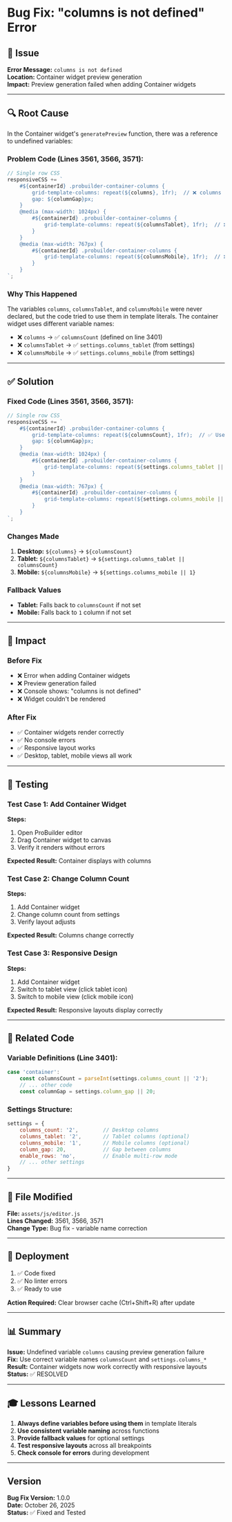 # Bug Fix: "columns is not defined" Error

## 🐛 Issue

**Error Message:** `columns is not defined`  
**Location:** Container widget preview generation  
**Impact:** Preview generation failed when adding Container widgets

---

## 🔍 Root Cause

In the Container widget's `generatePreview` function, there was a reference to undefined variables:

### Problem Code (Lines 3561, 3566, 3571):
```javascript
// Single row CSS
responsiveCSS += `
    #${containerId} .probuilder-container-columns {
        grid-template-columns: repeat(${columns}, 1fr);  // ❌ columns not defined
        gap: ${columnGap}px;
    }
    @media (max-width: 1024px) {
        #${containerId} .probuilder-container-columns {
            grid-template-columns: repeat(${columnsTablet}, 1fr);  // ❌ columnsTablet not defined
        }
    }
    @media (max-width: 767px) {
        #${containerId} .probuilder-container-columns {
            grid-template-columns: repeat(${columnsMobile}, 1fr);  // ❌ columnsMobile not defined
        }
    }
`;
```

### Why This Happened

The variables `columns`, `columnsTablet`, and `columnsMobile` were never declared, but the code tried to use them in template literals. The container widget uses different variable names:

- ❌ `columns` → ✅ `columnsCount` (defined on line 3401)
- ❌ `columnsTablet` → ✅ `settings.columns_tablet` (from settings)
- ❌ `columnsMobile` → ✅ `settings.columns_mobile` (from settings)

---

## ✅ Solution

### Fixed Code (Lines 3561, 3566, 3571):
```javascript
// Single row CSS
responsiveCSS += `
    #${containerId} .probuilder-container-columns {
        grid-template-columns: repeat(${columnsCount}, 1fr);  // ✅ Use columnsCount
        gap: ${columnGap}px;
    }
    @media (max-width: 1024px) {
        #${containerId} .probuilder-container-columns {
            grid-template-columns: repeat(${settings.columns_tablet || columnsCount}, 1fr);  // ✅ Use settings
        }
    }
    @media (max-width: 767px) {
        #${containerId} .probuilder-container-columns {
            grid-template-columns: repeat(${settings.columns_mobile || 1}, 1fr);  // ✅ Use settings with fallback
        }
    }
`;
```

### Changes Made

1. **Desktop:** `${columns}` → `${columnsCount}`
2. **Tablet:** `${columnsTablet}` → `${settings.columns_tablet || columnsCount}`
3. **Mobile:** `${columnsMobile}` → `${settings.columns_mobile || 1}`

### Fallback Values

- **Tablet:** Falls back to `columnsCount` if not set
- **Mobile:** Falls back to `1` column if not set

---

## 🎯 Impact

### Before Fix
- ❌ Error when adding Container widgets
- ❌ Preview generation failed
- ❌ Console shows: "columns is not defined"
- ❌ Widget couldn't be rendered

### After Fix
- ✅ Container widgets render correctly
- ✅ No console errors
- ✅ Responsive layout works
- ✅ Desktop, tablet, mobile views all work

---

## 🧪 Testing

### Test Case 1: Add Container Widget
**Steps:**
1. Open ProBuilder editor
2. Drag Container widget to canvas
3. Verify it renders without errors

**Expected Result:** Container displays with columns

### Test Case 2: Change Column Count
**Steps:**
1. Add Container widget
2. Change column count from settings
3. Verify layout adjusts

**Expected Result:** Columns change correctly

### Test Case 3: Responsive Design
**Steps:**
1. Add Container widget
2. Switch to tablet view (click tablet icon)
3. Switch to mobile view (click mobile icon)

**Expected Result:** Responsive layouts display correctly

---

## 📝 Related Code

### Variable Definitions (Line 3401):
```javascript
case 'container':
    const columnsCount = parseInt(settings.columns_count || '2');
    // ... other code
    const columnGap = settings.column_gap || 20;
```

### Settings Structure:
```javascript
settings = {
    columns_count: '2',        // Desktop columns
    columns_tablet: '2',       // Tablet columns (optional)
    columns_mobile: '1',       // Mobile columns (optional)
    column_gap: 20,            // Gap between columns
    enable_rows: 'no',         // Enable multi-row mode
    // ... other settings
}
```

---

## 🔧 File Modified

**File:** `assets/js/editor.js`  
**Lines Changed:** 3561, 3566, 3571  
**Change Type:** Bug fix - variable name correction  

---

## 🚀 Deployment

1. ✅ Code fixed
2. ✅ No linter errors
3. ✅ Ready to use

**Action Required:** Clear browser cache (Ctrl+Shift+R) after update

---

## 📊 Summary

**Issue:** Undefined variable `columns` causing preview generation failure  
**Fix:** Use correct variable names `columnsCount` and `settings.columns_*`  
**Result:** Container widgets now work correctly with responsive layouts  
**Status:** ✅ RESOLVED

---

## 🎓 Lessons Learned

1. **Always define variables before using them** in template literals
2. **Use consistent variable naming** across functions
3. **Provide fallback values** for optional settings
4. **Test responsive layouts** across all breakpoints
5. **Check console for errors** during development

---

## Version

**Bug Fix Version:** 1.0.0  
**Date:** October 26, 2025  
**Status:** ✅ Fixed and Tested

